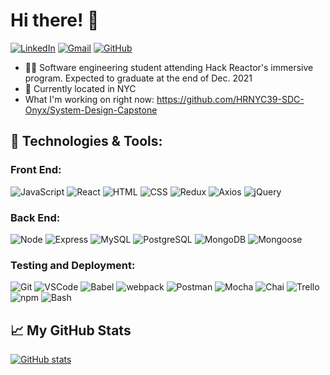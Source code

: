 # Hi there! 👋

<!--
**richardhyesungo/richardhyesungo** is a ✨ _special_ ✨ repository because its `README.md` (this file) appears on your GitHub profile.

Here are some ideas to get you started:

- 🔭 I’m currently working on ...
- 🌱 I’m currently learning ...
- 👯 I’m looking to collaborate on ...
- 🤔 I’m looking for help with ...
- 💬 Ask me about ...
- 📫 How to reach me: ...
- 😄 Pronouns: ...
- ⚡ Fun fact: ...
-->

[![LinkedIn](https://img.shields.io/badge/linkedin%20-%230077B5.svg?&style=flat-square&logo=linkedin&logoColor=white)](https://www.linkedin.com/in/richardhyesungo)
[![Gmail](https://img.shields.io/badge/Gmail%20-D14836?style=flat-square&logo=gmail&logoColor=white)](mailto:orichh@gmail.com)
[![GitHub](https://img.shields.io/badge/richardhyesungo%20-%23121011.svg?&style=flat-square&logo=github&logoColor=white&link=https://github.com/richardhyesungo)](https://github.com/richardhyesungo)

- 👨‍💻 Software engineering student attending Hack Reactor's immersive program. Expected to graduate at the end of Dec. 2021
- 📍 Currently located in NYC
- What I'm working on right now: https://github.com/HRNYC39-SDC-Onyx/System-Design-Capstone

## 🔧 Technologies & Tools:

### **Front End:**

![JavaScript](https://img.shields.io/badge/JavaScript%20-%23323330.svg?&style=flat-square&logo=javascript&logoColor=%23F7DF1E)
![React](https://img.shields.io/badge/React%20-%2320232a.svg?&style=flat-square&logo=react&logoColor=%2361DAFB)
![HTML](https://img.shields.io/badge/HTML5%20-%23E34F26.svg?&style=flat-square&logo=html5&logoColor=white)
![CSS](https://img.shields.io/badge/CSS3%20-%231572B6.svg?&style=flat-square&logo=css3&logoColor=white)
![Redux](https://img.shields.io/badge/redux%20-%23593d88.svg?&style=flat-square&logo=redux&logoColor=white)
![Axios](https://img.shields.io/badge/-Axios-blueviolet)
![jQuery](https://img.shields.io/badge/jQuery%20-%230A68AD.svg?&style=flat-square&logo=jquery&logoColor=fff)

### **Back End:**

![Node](https://img.shields.io/badge/node.js%20-%2343853D.svg?&style=flat-square&logo=node.js&logoColor=white)
![Express](https://img.shields.io/badge/Express%20-%23404d59.svg?&style=flat-square)
![MySQL](https://img.shields.io/badge/MySQL%20-%2300f.svg?&style=flat-square&logo=mysql&logoColor=white)
![PostgreSQL](https://img.shields.io/badge/PostgreSQL%20-%232187B6.svg?&style=flat-square&logo=postgreSQL&logoColor=white)
![MongoDB](https://img.shields.io/badge/MongoDB%20-%234ea94b.svg?&style=flat-square&logo=mongodb&logoColor=white)
![Mongoose](https://img.shields.io/badge/Mongoose%20-%23880000.svg?&style=flat-square&logo=mongoose)

### **Testing and Deployment:**

![Git](https://img.shields.io/badge/Git%20-%23F05033.svg?&style=flat-square&logo=git&logoColor=white)
![VSCode](https://img.shields.io/badge/VS%20Code%20-%23007ACC.svg?&style=flat-square&logo=visual-studio-code&logoColor=white)
![Babel](https://img.shields.io/badge/Babel%20-F9DC3e?style=flat-square&logo=babel&logoColor=black)
![webpack](https://img.shields.io/badge/webpack%20-%238DD6F9.svg?&style=flat-square&logo=webpack&logoColor=black)
![Postman](https://img.shields.io/badge/Postman%20-FF6C37?style=flat-square&logo=postman&logoColor=red)
![Mocha](https://img.shields.io/badge/-mocha%20-%238D6748?&style=flat-square&logo=mocha&logoColor=white)
![Chai](https://img.shields.io/badge/Chai%20-%23F6ECD4.svg?&style=flat-square)
![Trello](https://img.shields.io/badge/Trello%20-%23026AA7.svg?&style=flat-square&logo=Trello&logoColor=white)
![npm](https://img.shields.io/badge/npm%20-%23CB3837.svg?&style=flat-square&logo=npm&logoColor=black)
![Bash](https://img.shields.io/badge/bash%20-%2349A124.svg?&style=flat-square&logo=gnu-bash&logoColor=black)

## 📈 My GitHub Stats

[![GitHub stats](https://github-readme-stats.vercel.app/api?username=richardhyesungo&count_private=true)](https://github.com/anuraghazra/github-readme-stats)
